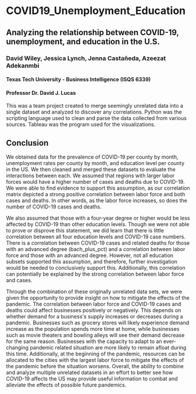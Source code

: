 # COVID19_Unemployment_Education
## Analyzing the relationship between COVID-19, unemployment, and education in the U.S.
### David Wiley, Jessica Lynch, Jenna Castañeda, Azeezat Adekanmbi
#### Texas Tech University - Business Intelligence (ISQS 6339)
#### Professor Dr. David J. Lucas

This was a team project created to merge seemingly unrelated data into a single dataset and analyzed to discover any correlations. Python was the scripting language used to clean and parse the data collected from various sources. Tableau was the program used for the visualizations.

## Conclusion

We obtained data for the prevalence of COVID-19 per county by month, unemployment rates per county by month, and education level per county in the US. We then cleaned and merged these datasets to evaluate the interactions between each. We assumed that regions with larger labor forces would have a higher number of cases and deaths due to COVID-19. We were able to find evidence to support this assumption, as our correlation matrix depicted a strong positive correlation between labor force and both cases and deaths. In other words, as the labor force increases, so does the number of COVID-19 cases and deaths.

We also assumed that those with a four-year degree or higher would be less affected by COVID-19 than other education levels. Though we were not able to prove or disprove this statement, we did learn that there is little correlation between all four education levels and COVID-19 case numbers. There is a correlation between COVID-19 cases and related deaths for those with an advanced degree (bach_plus_pct) and a correlation between labor force and those with an advanced degree. However, not all education subsets supported this assumption, and therefore, further investigation would be needed to conclusively support this. Additionally, this correlation can potentially be explained by the strong correlation between labor force and cases.

Through the combination of these originally unrelated data sets, we were given the opportunity to provide insight on how to mitigate the effects of the pandemic. The correlation between labor force and COVID-19 cases and deaths could affect businesses positively or negatively. This depends on whether demand for a business's supply increases or decreases during a pandemic. Businesses such as grocery stores will likely experience demand increase as the population spends more time at home, while businesses such as movie theaters and bowling alleys will see their demand decrease for the same reason. Businesses with the capacity to adapt to an ever-changing pandemic related situation are more likely to remain afloat during this time. Additionally, at the beginning of the pandemic, resources can be allocated to the cities with the largest labor force to mitigate the effects of the pandemic before the situation worsens. Overall, the ability to combine and analyze multiple unrelated datasets in an effort to better see how COVID-19 affects the US may provide useful information to combat and alleviate the effects of possible future pandemics.
